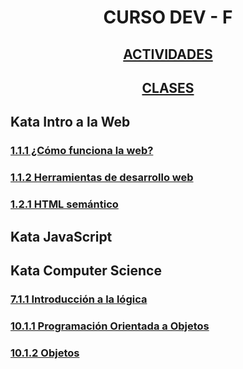 <h1 align="center"><strong>CURSO DEV - F</strong></h1>

<h2 align="center"><a href="./CLASES/ACTIVIDADES.md">ACTIVIDADES</a></h2>

<h2 align="center"><a href="./CLASES/CLASES.md">CLASES</a></h2>

<h2>Kata Intro a la Web</h2>

<h3><a href="./LECTURAS/Kata_1/1_1_1.md">1.1.1 ¿Cómo funciona la web?</a></h3>

<h3><a href="./LECTURAS/Kata_1/1_1_2.md">1.1.2 Herramientas de desarrollo web</a></h3>

<h3><a href="./LECTURAS/Kata_1/1_2_1.md">1.2.1 HTML semántico</a></h3>

<h2>Kata JavaScript</h2>

<h2>Kata Computer Science</h2>

<h3><a href="./LECTURAS/Kata_3/7_1_1.md">7.1.1 Introducción a la lógica</a></h3>

<h3><a href="./LECTURAS/Kata_3/10_1_1.md">10.1.1 Programación Orientada a Objetos</a></h3>

<h3><a href="./LECTURAS/Kata_3/10_1_2.md">10.1.2 Objetos</a></h3>